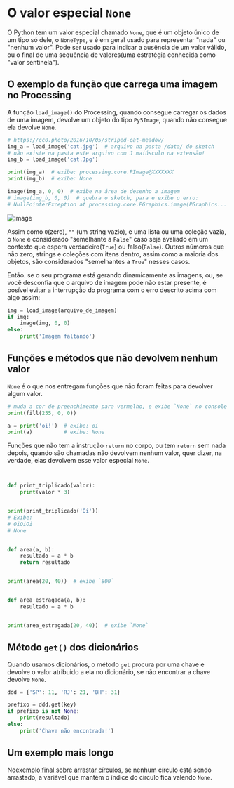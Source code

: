 # O valor especial `None`

<!-- thumb para o sumário
![](assets/thumb-None.png)
-->

O Python tem um valor especial chamado `None`, que é um objeto único de um tipo só dele, o `NoneType`, e é em geral usado para representar "nada" ou "nenhum valor". Pode ser usado para indicar a ausência de um valor válido, ou o final de uma sequência de valores(uma estratégia conhecida como "valor sentinela").

## O exemplo da função que carrega uma imagem no Processing

A função `load_image()` do Processing, quando consegue carregar os dados de uma imagem, devolve um objeto do tipo `Py5Image`, quando não consegue ela devolve `None`.

```python
# https://cc0.photo/2016/10/05/striped-cat-meadow/
img_a = load_image('cat.jpg')  # arquivo na pasta /data/ do sketch
# não existe na pasta este arquivo com J maiúsculo na extensão!
img_b = load_image('cat.Jpg')

print(img_a)  # exibe: processing.core.PImage@XXXXXXX
print(img_b)  # exibe: None

image(img_a, 0, 0)  # exibe na área de desenho a imagem
# image(img_b, 0, 0)  # quebra o sketch, para e exibe o erro:
# NullPointerException at processing.core.PGraphics.image(PGraphics...
```

![image](https://user-images.githubusercontent.com/3694604/165303439-bf04975d-551c-46a6-8afc-9f59230841ae.png)

Assim como `0`(zero), `""` (um string vazio), e uma lista ou uma coleção vazia, o `None` é considerado "semelhante a `False`" caso seja avaliado em um contexto que espera verdadeiro(`True`)  ou falso(`False`). Outros números que não zero, strings e coleções com itens dentro, assim como a maioria dos objetos, são considerados "semelhantes a `True`" nesses casos.

Então. se o seu programa está gerando dinamicamente as imagens, ou, se você desconfia que o arquivo de imagem pode não estar presente, é posível evitar a interrupção do programa com o erro descrito acima com algo assim:

```python
img = load_image(arquivo_de_imagem)
if img:
    image(img, 0, 0)
else:
    print('Imagem faltando')
```

## Funções e métodos que não devolvem nenhum valor

`None` é o que nos entregam funções que não foram feitas para devolver algum valor.

```python
# muda a cor de preenchimento para vermelho, e exibe `None` no console
print(fill(255, 0, 0))

a = print('oi!')  # exibe: oi
print(a)          # exibe: None
```

Funções que não tem a instrução `return` no corpo, ou tem `return` sem nada depois, quando são chamadas não devolvem nenhum valor, quer dizer, na verdade, elas devolvem esse valor especial `None`.

```python


def print_triplicado(valor):
    print(valor * 3)


print(print_triplicado('Oi'))
# Exibe:
# OiOiOi
# None


def area(a, b):
    resultado = a * b
    return resultado


print(area(20, 40))  # exibe `800`


def area_estragada(a, b):
    resultado = a * b


print(area_estragada(20, 40))  # exibe `None`
```

## Método `get()` dos dicionários

Quando usamos dicionários, o método `get` procura por uma chave e devolve o valor atribuido a ela no dicionário, se não encontrar a chave devolve `None`.

```python
ddd = {'SP': 11, 'RJ': 21, 'BH': 31}

prefixo = ddd.get(key)
if prefixo is not None:
    print(resultado)
else:
    print('Chave não encontrada!')
```

## Um exemplo mais longo

No[exemplo final sobre arrastar círculos](arrastando_circulos.md), se nenhum círculo está sendo arrastado, a variável que mantém o índice do círculo fica valendo `None`.
